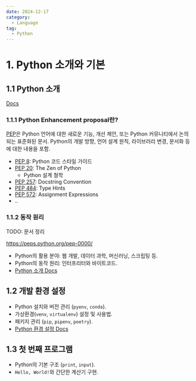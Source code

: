 ```yaml
---
date: 2024-12-17
category:
  - Language
tag:
  - Python
---
```

# 1. Python 소개와 기본

## 1.1 Python 소개
[Docs](https://docs.python.org/3/)
### 1.1.1 Python Enhancement proposal란?
[PEP](https://peps.python.org/pep-0000/)은 Python 언어에 대한 새로운 기능, 개선 제안, 또는 Python 커뮤니티에서 논의되는 표준화된 문서. Python의 개발 방향, 언어 설계 원칙, 라이브러리 변경, 문서화 등에 대한 내용을 포함.
- [PEP 8](https://peps.python.org/pep-0008/): Python 코드 스타일 가이드
- [PEP 20](https://peps.python.org/pep-0020/): The Zen of Python
  - Python 설계 철학
- [PEP 257](https://peps.python.org/pep-0257/): Docstring Convention
- [PEP 484](https://peps.python.org/pep-0484/): Type Hints
- [PEP 572](https://peps.python.org/pep-0572/): Assignment Expressions
- ..

### 1.1.2 동작 원리
TODO: 문서 정리

https://peps.python.org/pep-0000/

- Python의 활용 분야: 웹 개발, 데이터 과학, 머신러닝, 스크립팅 등.
- Python의 동작 원리: 인터프리터와 바이트코드.
- [Python 소개 Docs](https://www.python.org/doc/essays/blurb/)

## 1.2 개발 환경 설정
- Python 설치와 버전 관리 (`pyenv`, `conda`).
- 가상환경(`venv`, `virtualenv`) 설정 및 사용법.
- 패키지 관리 (`pip`, `pipenv`, `poetry`).
- [Python 환경 설정 Docs](https://docs.python.org/3/tutorial/venv.html)

## 1.3 첫 번째 프로그램
- Python의 기본 구조 (`print`, `input`).
- `Hello, World!`와 간단한 계산기 구현.
